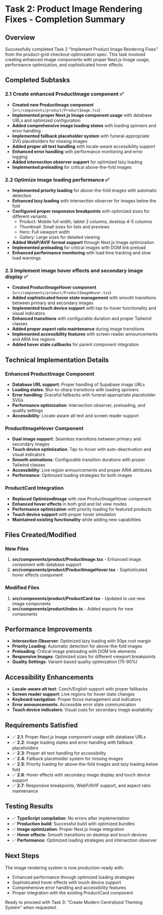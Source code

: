 # Task 2: Product Image Rendering Fixes - Completion Summary

## Overview
Successfully completed Task 2 "Implement Product Image Rendering Fixes" from the product-grid-checkout-optimization spec. This task involved creating enhanced image components with proper Next.js Image usage, performance optimization, and sophisticated hover effects.

## Completed Subtasks

### 2.1 Create enhanced ProductImage component ✅
- **Created new ProductImage component** (`src/components/product/ProductImage.tsx`)
- **Implemented proper Next.js Image component usage** with database URLs and optimized configuration
- **Added comprehensive image loading states** with loading spinners and error handling
- **Implemented fallback placeholder system** with funeral-appropriate SVG placeholders for missing images
- **Added proper alt text handling** with locale-aware accessibility support
- **Enhanced error handling** with performance monitoring and error logging
- **Added intersection observer support** for optimized lazy loading
- **Implemented preloading** for critical above-the-fold images

### 2.2 Optimize image loading performance ✅
- **Implemented priority loading** for above-the-fold images with automatic detection
- **Enhanced lazy loading** with intersection observer for images below the fold
- **Configured proper responsive breakpoints** with optimized sizes for different variants:
  - Product: Mobile full width, tablet 2 columns, desktop 4-5 columns
  - Thumbnail: Small sizes for lists and previews
  - Hero: Full viewport width
  - Gallery: Large sizes for detailed viewing
- **Added WebP/AVIF format support** through Next.js Image optimization
- **Implemented preloading** for critical images with DOM link preload
- **Enhanced performance monitoring** with load time tracking and slow load warnings

### 2.3 Implement image hover effects and secondary image display ✅
- **Created ProductImageHover component** (`src/components/product/ProductImageHover.tsx`)
- **Added sophisticated hover state management** with smooth transitions between primary and secondary images
- **Implemented touch device support** with tap-to-hover functionality and visual indicators
- **Enhanced transitions** with configurable duration and proper Tailwind classes
- **Added proper aspect ratio maintenance** during image transitions
- **Implemented accessibility features** with screen reader announcements and ARIA live regions
- **Added hover state callbacks** for parent component integration

## Technical Implementation Details

### Enhanced ProductImage Component
- **Database URL support**: Proper handling of Supabase image URLs
- **Loading states**: Blur-to-sharp transitions with loading spinners
- **Error handling**: Graceful fallbacks with funeral-appropriate placeholder SVGs
- **Performance optimization**: Intersection observer, preloading, and quality settings
- **Accessibility**: Locale-aware alt text and screen reader support

### ProductImageHover Component
- **Dual image support**: Seamless transitions between primary and secondary images
- **Touch device optimization**: Tap-to-hover with auto-deactivation and visual indicators
- **Smooth animations**: Configurable transition durations with proper Tailwind classes
- **Accessibility**: Live region announcements and proper ARIA attributes
- **Performance**: Optimized loading strategies for both images

### ProductCard Integration
- **Replaced OptimizedImage** with new ProductImageHover component
- **Enhanced hover effects** in both grid and list view modes
- **Performance optimization** with priority loading for featured products
- **Touch device support** with proper hover simulation
- **Maintained existing functionality** while adding new capabilities

## Files Created/Modified

### New Files
1. **src/components/product/ProductImage.tsx** - Enhanced image component with database support
2. **src/components/product/ProductImageHover.tsx** - Sophisticated hover effects component

### Modified Files
1. **src/components/product/ProductCard.tsx** - Updated to use new image components
2. **src/components/product/index.ts** - Added exports for new components

## Performance Improvements
- **Intersection Observer**: Optimized lazy loading with 50px root margin
- **Priority Loading**: Automatic detection for above-the-fold images
- **Preloading**: Critical image preloading with DOM link elements
- **Responsive Images**: Optimized sizes for different viewport breakpoints
- **Quality Settings**: Variant-based quality optimization (75-90%)

## Accessibility Enhancements
- **Locale-aware alt text**: Czech/English support with proper fallbacks
- **Screen reader support**: Live regions for hover state changes
- **Keyboard navigation**: Proper focus management and indicators
- **Error announcements**: Accessible error state communication
- **Touch device indicators**: Visual cues for secondary image availability

## Requirements Satisfied
- ✅ **2.1**: Proper Next.js Image component usage with database URLs
- ✅ **2.2**: Image loading states and error handling with fallback placeholders
- ✅ **2.3**: Proper alt text handling for accessibility
- ✅ **2.4**: Fallback placeholder system for missing images
- ✅ **2.5**: Priority loading for above-the-fold images and lazy loading below fold
- ✅ **2.6**: Hover effects with secondary image display and touch device support
- ✅ **2.7**: Responsive breakpoints, WebP/AVIF support, and aspect ratio maintenance

## Testing Results
- ✅ **TypeScript compilation**: No errors after implementation
- ✅ **Production build**: Successful build with optimized bundles
- ✅ **Image optimization**: Proper Next.js Image integration
- ✅ **Hover effects**: Smooth transitions on desktop and touch devices
- ✅ **Performance**: Optimized loading strategies and intersection observer

## Next Steps
The image rendering system is now production-ready with:
- Enhanced performance through optimized loading strategies
- Sophisticated hover effects with touch device support
- Comprehensive error handling and accessibility features
- Proper integration with the existing ProductCard component

Ready to proceed with Task 3: "Create Modern Centralized Theming System" when requested.